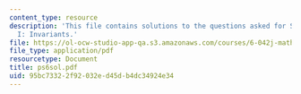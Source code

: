 ```yaml
---
content_type: resource
description: 'This file contains solutions to the questions asked for State Machines
  I: Invariants.'
file: https://ol-ocw-studio-app-qa.s3.amazonaws.com/courses/6-042j-mathematics-for-computer-science-fall-2005/95bc73322f92032ed45db4dc34924e34_ps6sol.pdf
file_type: application/pdf
resourcetype: Document
title: ps6sol.pdf
uid: 95bc7332-2f92-032e-d45d-b4dc34924e34
---
```

